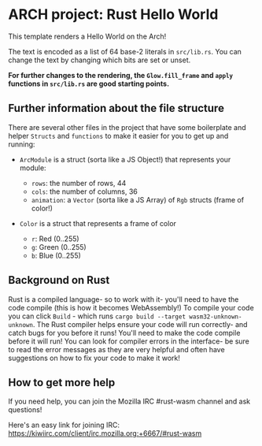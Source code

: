 # ARCH project: Rust Hello World

This template renders a Hello World on the Arch!

The text is encoded as a list of 64 base-2 literals in `src/lib.rs`. You can change the text by
changing which bits are set or unset.

**For further changes to the rendering, the `Glow.fill_frame` and `apply` functions in `src/lib.rs` are good starting points.**

## Further information about the file structure

There are several other files in the project that have some boilerplate and helper
`Structs` and `functions` to make it easier for you to get up and running:

- `ArcModule` is a struct (sorta like a JS Object!) that represents your module:
  - `rows`: the number of rows, 44
  - `cols`: the number of columns, 36
  - `animation`: a `Vector` (sorta like a JS Array) of `Rgb` structs (frame of color!)

- `Color` is a struct that represents a frame of color
  - `r`: Red (0..255)
  - `g`: Green (0..255)
  - `b`: Blue (0..255)

## Background on Rust

Rust is a compiled language- so to work with it- you'll need to have the code compile
(this is how it becomes WebAssembly!) To compile your code you can click `Build` - which
runs `cargo build --target wasm32-unknown-unknown`. The Rust compiler helps ensure your
code will run correctly- and catch bugs for you before it runs! You'll need to make the
code compile before it will run! You can look for compiler errors in the interface-
be sure to read the error messages as they are very helpful and often have suggestions
on how to fix your code to make it work!

## How to get more help

If you need help, you can join the Mozilla IRC #rust-wasm channel and ask questions!

Here's an easy link for joining IRC: https://kiwiirc.com/client/irc.mozilla.org:+6667/#rust-wasm

